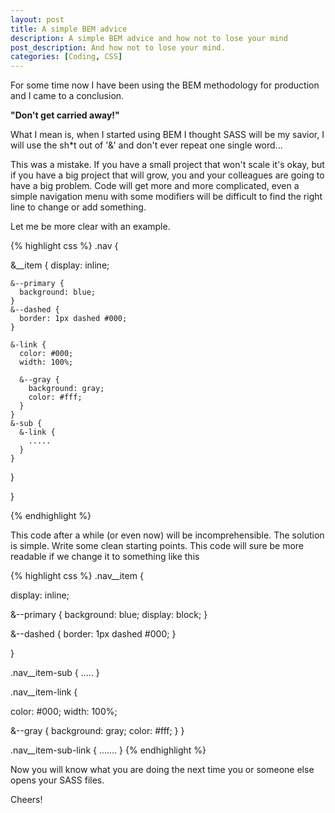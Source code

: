 ```yaml
---
layout: post
title: A simple BEM advice
description: A simple BEM advice and how not to lose your mind
post_description: And how not to lose your mind.
categories: [Coding, CSS]
---
```

For some time now I have been using the BEM methodology for production and I came to a conclusion.

**"Don't get carried away!"**

What I mean is, when I started using BEM I thought SASS will be my savior, I will use the sh*t out of '&' and don't ever repeat one single word...

This was a mistake. If you have a small project that won't scale it's okay, but if you have a big project that will grow, you and your colleagues are going to have a big problem. Code will get more and more complicated, even a simple navigation menu with some modifiers will be difficult to find the right line to change or add something.

Let me be more clear with an example.

{% highlight css %}
.nav {

  &__item {
    display: inline;

    &--primary {
      background: blue;
    }
    &--dashed {
      border: 1px dashed #000;
    }

    &-link {
      color: #000;
      width: 100%;

      &--gray {
        background: gray;
        color: #fff;
      }
    }
    &-sub {
      &-link {
        .....
      }
    }
  }

}

{% endhighlight %}

This code after a while (or even now) will be incomprehensible. The solution is simple. Write some clean starting points. This code will sure be more readable if we change it to something like this

{% highlight css %}
.nav__item {

  display: inline;

  &--primary {
    background: blue;
    display: block;
  }

  &--dashed {
    border: 1px dashed #000;
  }

}

.nav__item-sub {
  .....
}

.nav__item-link {

  color: #000;
  width: 100%;

  &--gray {
    background: gray;
    color: #fff;
  }
}

.nav__item-sub-link {
  .......
}
{% endhighlight %}

Now you will know what you are doing the next time you or someone else opens your SASS files.

Cheers!

